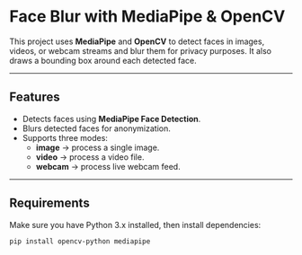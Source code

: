 # Face Blur with MediaPipe & OpenCV

This project uses **MediaPipe** and **OpenCV** to detect faces in images, videos, or webcam streams and blur them for privacy purposes. It also draws a bounding box around each detected face.

---

## Features
- Detects faces using **MediaPipe Face Detection**.
- Blurs detected faces for anonymization.
- Supports three modes:
  - **image** → process a single image.
  - **video** → process a video file.
  - **webcam** → process live webcam feed.

---

## Requirements
Make sure you have Python 3.x installed, then install dependencies:

```bash
pip install opencv-python mediapipe
